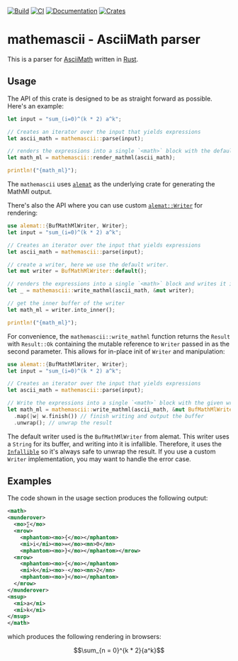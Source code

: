 [![Build](https://img.shields.io/github/actions/workflow/status/nfejzic/mathemascii/build.yml?logo=github&label=Build)](https://github.com/nfejzic/mathemascii/actions/workflows/build.yml)
[![CI](https://img.shields.io/github/actions/workflow/status/nfejzic/mathemascii/ci.yml?logo=github&label=CI)](https://github.com/nfejzic/mathemascii/actions/workflows/ci.yml)
[![Documentation](https://img.shields.io/docsrs/mathemascii?logo=docs.rs&label=Docs)](https://docs.rs/mathemascii/latest/mathemascii/)
[![Crates](https://img.shields.io/crates/v/mathemascii?logo=rust)](https://crates.io/crates/mathemascii)

# mathemascii - AsciiMath parser

This is a parser for [AsciiMath](http://asciimath.org/) written in
[Rust](https://www.rust-lang.org/).

## Usage

The API of this crate is designed to be as straight forward as possible. Here's
an example:

```rust
let input = "sum_(i=0)^(k * 2) a^k";

// Creates an iterator over the input that yields expressions
let ascii_math = mathemascii::parse(input);

// renders the expressions into a single `<math>` block with the default renderer
let math_ml = mathemascii::render_mathml(ascii_math);

println!("{math_ml}");
```

The `mathemascii` uses [`alemat`](https://github.com/nfejzic/alemat) as the
underlying crate for generating the MathMl output.

There's also the API where you can use custom
[`alemat::Writer`](https://docs.rs/alemat/latest/alemat/trait.Writer.html) for
rendering:

```rust
use alemat::{BufMathMlWriter, Writer};
let input = "sum_(i=0)^(k * 2) a^k";

// Creates an iterator over the input that yields expressions
let ascii_math = mathemascii::parse(input);

// create a writer, here we use the default writer.
let mut writer = BufMathMlWriter::default();

// renders the expressions into a single `<math>` block and writes it into the buffer of the writer.
let _ = mathemascii::write_mathml(ascii_math, &mut writer);

// get the inner buffer of the writer
let math_ml = writer.into_inner();

println!("{math_ml}");
```

For convenience, the `mathemascii::write_mathml` function returns the `Result`
with `Result::Ok` containing the mutable reference to `Writer` passed in as the
second parameter. This allows for in-place init of `Writer` and manipulation:

```rust
use alemat::{BufMathMlWriter, Writer};
let input = "sum_(i=0)^(k * 2) a^k";

// Creates an iterator over the input that yields expressions
let ascii_math = mathemascii::parse(input);

// Write the expressions into a single `<math>` block with the given writer
let math_ml = mathemascii::write_mathml(ascii_math, &mut BufMathMlWriter::default())
  .map(|w| w.finish()) // finish writing and output the buffer
  .unwrap(); // unwrap the result
```

The default writer used is the `BufMathMlWriter` from alemat. This writer uses a
`String` for its buffer, and writing into it is infallible. Therefore, it uses
the [`Infallible`](https://doc.rust-lang.org/core/convert/enum.Infallible.html)
so it's always safe to unwrap the result. If you use a custom `Writer`
implementation, you may want to handle the error case.

## Examples

The code shown in the usage section produces the following output:

```xml
<math>
<munderover>
  <mo>∑</mo>
  <mrow>
    <mphantom><mo>{</mo></mphantom>
    <mi>i</mi><mo>=</mo><mn>0</mn>
    <mphantom><mo>}</mo></mphantom></mrow>
  <mrow>
    <mphantom><mo>{</mo></mphantom>
    <mi>k</mi><mo>⋅</mo><mn>2</mn>
    <mphantom><mo>}</mo></mphantom>
  </mrow>
</munderover>
<msup>
  <mi>a</mi>
  <mi>k</mi>
</msup>
</math>
```

which produces the following rendering in browsers:

$$\sum_{n = 0}^{k * 2}{a^k}$$

